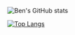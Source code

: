 <!--
**benea11/benea11** is a ✨ _special_ ✨ repository because its `README.md` (this file) appears on your GitHub profile.

Here are some ideas to get you started:

- 🔭 I’m currently working on ..
- 🌱 I’m currently learning ...
- 👯 I’m looking to collaborate on ...
- 🤔 I’m looking for help with ...
- 💬 Ask me about ...
- 📫 How to reach me: ...
- 😄 Pronouns: ...
- ⚡ Fun fact: ...
-->

![Ben's GitHub stats](https://github-readme-stats.vercel.app/api?username=benea11&show_icons=true&count_private=true&hide_border=true)

[![Top Langs](https://github-readme-stats.vercel.app/api/top-langs/?username=benea11&count_private=true&hide_border=true)](https://github.com/anuraghazra/github-readme-stats)
